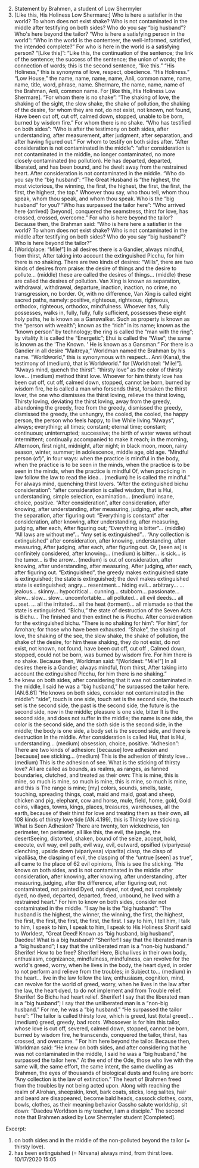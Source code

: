 2. Statement by Brahmen, a student of Low Shermyler
 9. [Like this, His Holiness Low Shermare:] Who is here a satisfier in the world? To whom does not exist shake?
 Who is not contaminated in the middle after testifying on both sides?
 Who do you say “big husband”? Who's here beyond the tailor?
 “Who is here a satisfying person in the world”: “Who in the world is the contenteer, the well-informed, satisfied, the intended complete?” For who is here in the world is a satisfying person?
 “[Like this]”: “Like this, the continuation of the sentence; the link of the sentence; the success of the sentence; the union of words; the connection of words; this is the second sentence, “like this.” “His Holiness,” this is synonyms of love, respect, obedience. “His Holiness.” “Low House,” the name, name, name, name, Anli, common name, name, name, title, word, phrase, name. Shermare, the name, name, name of the Brahman, Anli, common name. For [like this, His Holiness Low Shermare].
 “For whom there is no shake”: “The shaking of love, the shaking of the sight, the slow shake, the shake of pollution, the shaking of the desire, for whom they are not, do not exist, not known, not found, Have been cut off, cut off, calmed down, stopped, unable to be born, burned by wisdom fire.” For whom there is no shake.
 “Who has testified on both sides”: “Who is after the testimony on both sides, after understanding, after measurement, after judgment, after separation, and after having figured out.” For whom to testify on both sides after.
 “After consideration is not contaminated in the middle”: “after consideration is not contaminated in the middle, no longer contaminated, no more closely contaminated (no pollution). He has departed, departed, liberated, and has been bound, and he dwelt away from the restrained heart. After consideration is not contaminated in the middle.
 “Who do you say the “big husband”: “The Great Husband is “the highest, the most victorious, the winning, the first, the highest, the first, the first, the first, the highest, the top.” Whoever thou say, who thou tell, whom thou speak, whom thou speak, and whom thou speak. Who is the “big husband” for you?
 “Who has surpassed the tailor here”: “Who arrived here {arrived} [beyond], conquered the seamstress, thirst for love, has crossed, crossed, overcome.” For who is here beyond the tailor?
 Because then, the Brahman said:
 “Who is here here a satisfier in the world? To whom does not exist shake?
 Who is not contaminated in the middle after testifying on both sides?
 Who do you say “big husband”? Who is here beyond the tailor?”
 10. [Worldplace: “Mile!”] In all desires there is a Gandier, always mindful, from thirst,
 After taking into account the extinguished Picchu, for him there is no shaking.
 There are two kinds of desires: “Wills”, there are two kinds of desires from praise: the desire of things and the desire to pollute... (middle) these are called the desires of things... (middle) these are called the desires of pollution. Van Xing is known as separation, withdrawal, withdrawal, departure, inaction, inaction, no crime, no transgression, no border. Or, with no difference, Van Xing is called eight sacred paths, namely: positive, righteous, righteous, righteous, orthodox, righteous, orthodox, mindfulness. Whoever has, fully possesses, walks in, fully, fully, fully sufficient, possesses these eight holy paths, he is known as a Ganswalker. Such as property is known as the “person with wealth”; known as the “rich” in its name; known as the “known person” by technology; the ring is called the “man with the ring”; by vitality It is called the “Energetic”; Ehui is called the “Wise”; the same is known as the 'The Known. ' He is known as a Gansman.” For there is a Gandier in all desire
 “Maitreya,” Worldman named the Brahman by his name. “Worldworld,” this is synonymous with respect... Anri (Kana), the testimony of (medium), that is Worldworld.” for [Worldhotel: “Mile!”].
 “Always mind, quench the thirst”: “thirsty love” as the color of thirsty love... (medium) method thirst love. Whoever for him thirsty love has been cut off, cut off, calmed down, stopped, cannot be born, burned by wisdom fire, he is called a man who forsends thirst, forsaken the thirst lover, the one who dismisses the thirst loving, relieve the thirst loving, Thirsty loving, deviating the thirst loving, away from the greedy, abandoning the greedy, free from the greedy, dismissed the greedy, dismissed the greedy, the unhungry, the cooled, the cooled, the happy person, the person who feels happy, to live While living.“Always”, always; everything; all times; constant; eternal time; constant; continuous; uninterrupted; successive; the birth of water waves without intermittent; continually accompanied to make it reach; in the morning, Afternoon, first night, midnight, after night; in black moon, moon, rainy season, winter, summer; in adolescence, middle age, old age. “Mindful person (of)”, in four ways: when the practice is mindful in the body, when the practice is to be seen in the minds, when the practice is to be seen in the minds, when the practice is mindful Of, when practicing in law follow the law to read the idea... (medium) he is called the mindful.” For always mind, quenching thirst lovers.
 “After the extinguished bichu consideration”: “after consideration is called wisdom, that is Hui, understanding, simple selection, examination... (medium) insane, choice, positive. “After consideration”, after consideration, after knowing, after understanding, after measuring, judging, after each, after the separation, after figuring out: “Everything is constant” after consideration, after knowing, after understanding, after measuring, judging, after each, After figuring out; “Everything is bitter”... (middle) “All laws are without me”... “Any set is extinguished”... “Any collection is extinguished” after consideration, after knowing, understanding, after measuring, After judging, after each, after figuring out.
 Or, [seen as] is confinitely considered, after knowing... (medium) is bitter... is sick... is the tumor... is the arrow... (medium) is out of consideration, after knowing, after understanding, after measuring, After judging, after each, after figuring out. “Extinguished”, the greedy makes extinguished state is extinguished; the state is extinguished; the devil makes extinguished state is extinguished; angry... resentment... hiding evil... arbitrary... ... jealous... skinny... hypocritical... cunning... stubborn... passionate... slow... slow... slow... uncomfortable... all polluted... all evil deeds... all upset. ... all the irritated... all the heat (torment)... all mismade so that the state is extinguished. “Bichu,” the state of destruction of the Seven Acts is Bichu... The finished and then extinct he is Picchu. After consideration for the extinguished bichu.
 “There is no shaking for him”: “For him”, for Arrohan; for those who have been exhausted. “Shake”, the shaking of love, the shaking of the see, the slow shake, the shake of pollution, the shake of the desire, for him these shaking, they do not exist, do not exist, not known, not found, have been cut off, cut off , Calmed down, stopped, could not be born, was burned by wisdom fire. For him there is no shake.
 Because then, Worldman said:
 “[Worldest: “Mile!”] In all desires there is a Gandier, always mindful, from thirst,
 After taking into account the extinguished Picchu, for him there is no shaking.”
 11. he knew on both sides, after considering that it was not contaminated in the middle,
 I said he was a “big husband,” he surpassed the tailor here. [AN.6.61]
 “He knows on both sides, consider not contaminated in the middle”: “side”, touch is one side, touch set is the second side, the touch set is the second side, the past is the second side, the future is the second side, now in the middle; pleasure is one side, bitter It is the second side, and does not suffer in the middle; the name is one side, the color is the second side, and the sixth side is the second side, in the middle; the body is one side, a body set is the second side, and there is destruction In the middle. After consideration is called Hui, that is Hui, understanding... (medium) obsession, choice, positive.
 “Adhesion”: There are two kinds of adhesion: [because] love adhesion and [because] see sticking... (medium) This is the adhesion of thirsty love... (medium) This is the adhesion of see. What is the sticking of thirsty love? All are called as bounds, as realms, as ranges, as fanned boundaries, clutched, and treated as their own: This is mine, this is mine, so much is mine, so much is mine, this is mine, so much is mine, and this is The range is mine; [my] colors, sounds, smells, taste, touching, spreading things, coat, maid and maid, goat and sheep, chicken and pig, elephant, cow and horse, mule, field, home, gold, Gold coins, villages, towns, kings, places, treasures, warehouses, all the earth, because of their thirst for love and treating them as their own, all 108 kinds of thirsty love tide [AN.4.199], this is Thirsty love sticking.
 What is Seen Adhesion? There are twenty, ten wickedness, ten perimeter, ten perimeter, all like this, the evil, the jungle, the desertSeeing, distorted, shaken, bound of the seize, accept, hold, execute, evil way, evil path, evil way, evil, outward, opsified (vipariyesa) clenching, upside down (vipariyesa) viparīta) clasp, the clasp of vipallāsa, the clasping of evil, the clasping of the “untrue [seen] as true”, all came to the place of 62 evil opinions, This is see the sticking.
 “He knows on both sides, and is not contaminated in the middle after consideration, after knowing, after knowing, after understanding, after measuring, judging, after the difference, after figuring out, not contaminated, not painted Dyed, not dyed, not dyed, not completely dyed, no dyed, departed, departed, freed, unbound, he lived with a restrained heart.” For him to know on both sides, consider not contaminated in the middle.
 “I say he is the “big husband”: “The husband is the highest, the winner, the winning, the first, the highest, the first, the first, the first, the first, the first. I say to him, I tell him, I talk to him, I speak to him, I speak to him, I speak to
 His Holiness Sharif said to Worldest, “Great Deed! Known as “big husband, big husband”, Daedeu! What is a big husband? “Sherifer! I say that the liberated man is a “big husband”; I say that the unliberated man is a “non-big husband.”
 Sherifer! How to be free? Sherifer! Here, Bichu lives in their own body, enthusiasm, cognizance, mindfulness, mindfulness, can revolve for the world's greed, worry, when he lives in the body, the heart dyed, in order to not perform and relieve from the troubles; in Subject to... (medium) in the heart... live in the law follow the law, enthusiasm, cognition, mind, can revolve for the world of greed, worry, when he lives in the law after the law, the heart dyed, to do not implement and from Trouble relief. Sherifer! So Bichu had heart relief. Sherifer! I say that the liberated man is a “big husband”; I say that the unliberated man is a “non-big husband.” For me, he was a “big husband.”
 “He surpassed the tailor here”: “The tailor is called thirsty love, which is greed, lust (total greed)... (medium) greed, greedy, bad roots. Whosoever is for him this tailor, whose love is cut off, severed, calmed down, stopped, cannot be born, burned by wisdom fire, he transcends, conquered the tailor, thirst, has crossed, and overcame. ” For him here beyond the tailor.
 Because then, Worldman said:
 “He knew on both sides, and after considering that he was not contaminated in the middle,
 I said he was a “big husband,” he surpassed the tailor here.”
 At the end of the Ode, those who live with the same will, the same effort, the same intent, the same dwelling as Brahmen, the eyes of thousands of biological dusts and fouling are born: “Any collection is the law of extinction.” The heart of Brahmen freed from the troubles by not being acted upon. Along with reaching the realm of Alrohan, sheepskin, knot, bark coats, sticks, long salites, hair and beard are disappeared, become bald heads, cassock clothes, coats, bowls, clothes, as their meaning behavior Gassho salute worldship, sit down: “Daedeu Worldson is my teacher, I am a disciple.”
 The second note that Brahmen asked by Low Shermyler student [Completed].


Excerpt:
 1. on both sides and in the middle of the non-polluted beyond the tailor (= thirsty love).
 2. has been extinguished (= Nirvana) always mind, from thirst love.
 10/17/2020 15:05